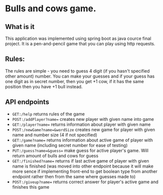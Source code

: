 # Bulls and cows game.

## What is it

This application was implemented using spring boot as java cource final project. It is a pen-and-pencil game that you can play using http requests.

## Rules:

The rules are simple - you need to guess 4 digit (if you hasn't specified other amount) number. You can make your guesses and if your guess has one digit as in secret number, then you get +1 cow, if it has the same position then you have +1 bull instead.

## API endpoints

* `GET:/help` returns rules of the game
* `POST:/addPlayer?name=` creates new player with given name into game
* `GET:/player?name=` returns information about player with given name
* `POST:/newGame?name=&wordSize` creates new game for player with given name and number size (4 if not specified)
* `GET:/game?name=` returns information about active game of player with given name (including secret number for ease of testing)
* `PUT:/guess?name=&guess=` make guess for active player's game. Will return amount of bulls and cows for guess
* `GET:/finished?name=` returns if last active game of player with given name is finished (was moved into other endpoint because it will make more sence if implementing front-end to get boolean type from another endpoint rather then from the same where guesses made to)
* `POST:/giveup?name=` returns correct answer for player's active game and finishes this game
